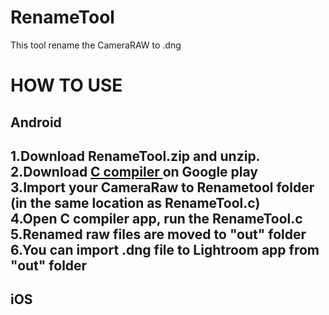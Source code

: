 # RenameTool
This tool rename the CameraRAW to .dng

<h1>HOW TO USE</h1>

<h2>Android<h2>

<p>1.Download RenameTool.zip and unzip.<br>
2.Download <a href = "https://play.google.com/store/apps/details?id=com.dztall.ccr.android.admob">C compiler </a>on Google play  <br>
3.Import your CameraRaw to Renametool folder (in the same location as RenameTool.c)<br>
4.Open C compiler app, run the RenameTool.c<br>
5.Renamed raw files are moved to "out" folder<br>
6.You can import .dng file to Lightroom app from "out" folder<br></p>



<h2>iOS</h2>
